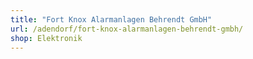 ```yaml
---
title: "Fort Knox Alarmanlagen Behrendt GmbH"
url: /adendorf/fort-knox-alarmanlagen-behrendt-gmbh/
shop: Elektronik
---
```

